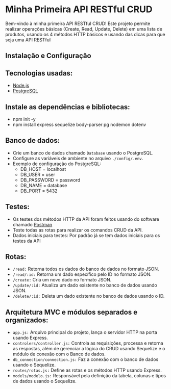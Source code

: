 # Minha Primeira API RESTful CRUD

Bem-vindo à minha primeira API RESTful CRUD! Este projeto permite realizar operações básicas (Create, Read, Update, Delete) em uma lista de produtos, usando os 4 métodos HTTP básicos e usando das dicas para que seja uma API RESTful

## Instalação e Configuração

## Tecnologias usadas:
* [Node.js](https://nodejs.org/en/download)
* [PostgreSQL](https://www.postgresql.org/download/) 

## Instale as dependências e bibliotecas:
* npm init -y
* npm install express sequelize body-parser pg nodemon dotenv


## Banco de dados:
* Crie um banco de dados chamado `Database` usando o PostgreSQL.
* Configure as variáveis de ambiente no arquivo `./config/.env`.
* Exemplo de configuração do PostgreSQL:
   - DB_HOST = localhost
   - DB_USER = user
   - DB_PASSWORD = password
   - DB_NAME = database
   - DB_PORT = 5432

## Testes:
* Os testes dos métodos HTTP da API foram feitos usando do software chamado [Postman](https://www.postman.com/downloads/)
* Teste todas as rotas para realizar os comandos CRUD da API.
* Dados iniciais para testes: Por padrão já se tem dados iniciais para os testes da API

## Rotas:
* `/read:` Retorna todos os dados do banco de dados no formato JSON.
* `/read/:id:` Retorna um dado específico pelo ID no formato JSON.
* `/create:` Cria um novo dado no formato JSON.
* `/update/:id:` Atualiza um dado existente no banco de dados usando JSON.
* `/delete/:id:` Deleta um dado existente no banco de dados usando o ID.

## Arquitetura MVC e módulos separados e organizados:
* `app.js:` Arquivo principal do projeto, lança o servidor HTTP na porta usando Express.
* `controlers/controller.js:` Controla as requisições, processa e retorna as respostas, além de gerenciar a lógica do CRUD usando Sequelize e o módulo de conexão com o Banco de dados.
* `db_connection/connection.js:` Faz a conexão com o banco de dados usando o Sequelize.
* `routes/rotas.js:` Define as rotas e os métodos HTTP usando Express.
* `models/modelo.js:` Responsável pela definição da tabela, colunas e tipos de dados usando o Sequelize.
